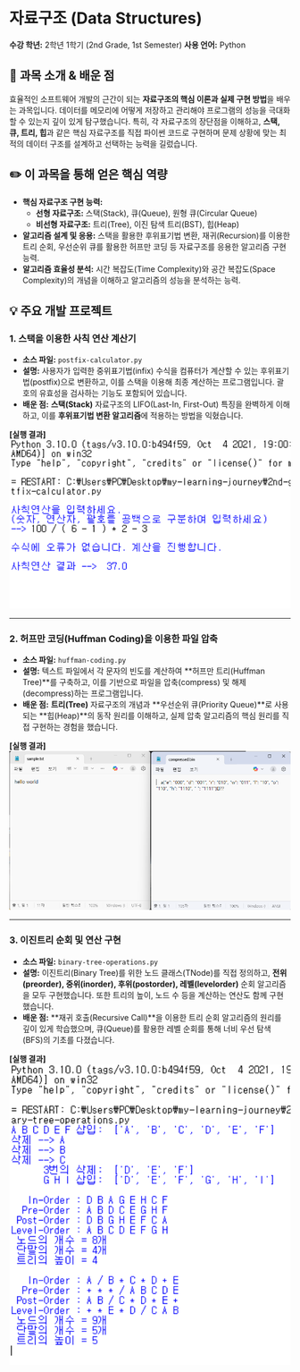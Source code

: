 # 자료구조 (Data Structures)

**수강 학년:** 2학년 1학기 (2nd Grade, 1st Semester)
**사용 언어:** Python

## 📖 과목 소개 & 배운 점

효율적인 소프트웨어 개발의 근간이 되는 **자료구조의 핵심 이론과 실제 구현 방법**을 배우는 과목입니다. 데이터를 메모리에 어떻게 저장하고 관리해야 프로그램의 성능을 극대화할 수 있는지 깊이 있게 탐구했습니다. 특히, 각 자료구조의 장단점을 이해하고, **스택, 큐, 트리, 힙**과 같은 핵심 자료구조를 직접 파이썬 코드로 구현하며 문제 상황에 맞는 최적의 데이터 구조를 설계하고 선택하는 능력을 길렀습니다.

## ✏️ 이 과목을 통해 얻은 핵심 역량

-   **핵심 자료구조 구현 능력:**
    -   **선형 자료구조:** 스택(Stack), 큐(Queue), 원형 큐(Circular Queue)
    -   **비선형 자료구조:** 트리(Tree), 이진 탐색 트리(BST), 힙(Heap)
-   **알고리즘 설계 및 응용:** 스택을 활용한 후위표기법 변환, 재귀(Recursion)를 이용한 트리 순회, 우선순위 큐를 활용한 허프만 코딩 등 자료구조를 응용한 알고리즘 구현 능력.
-   **알고리즘 효율성 분석:** 시간 복잡도(Time Complexity)와 공간 복잡도(Space Complexity)의 개념을 이해하고 알고리즘의 성능을 분석하는 능력.

## 💡 주요 개발 프로젝트

### 1. 스택을 이용한 사칙 연산 계산기
-   **소스 파일:** `postfix-calculator.py`
-   **설명:** 사용자가 입력한 중위표기법(infix) 수식을 컴퓨터가 계산할 수 있는 후위표기법(postfix)으로 변환하고, 이를 스택을 이용해 최종 계산하는 프로그램입니다. 괄호의 유효성을 검사하는 기능도 포함되어 있습니다.
-   **배운 점:** **스택(Stack)** 자료구조의 LIFO(Last-In, First-Out) 특징을 완벽하게 이해하고, 이를 **후위표기법 변환 알고리즘**에 적용하는 방법을 익혔습니다.

**[실행 결과]**
<img src="./postfix-calculator-result.png" alt="사칙 연산 계산기 실행 결과" width="700"/>

---

### 2. 허프만 코딩(Huffman Coding)을 이용한 파일 압축
-   **소스 파일:** `huffman-coding.py`
-   **설명:** 텍스트 파일에서 각 문자의 빈도를 계산하여 **허프만 트리(Huffman Tree)**를 구축하고, 이를 기반으로 파일을 압축(compress) 및 해제(decompress)하는 프로그램입니다.
-   **배운 점:** **트리(Tree)** 자료구조의 개념과 **우선순위 큐(Priority Queue)**로 사용되는 **힙(Heap)**의 동작 원리를 이해하고, 실제 압축 알고리즘의 핵심 원리를 직접 구현하는 경험을 했습니다.

**[실행 결과]**
<img src="./huffman-coding-result.png" alt="허프만 코딩 실행 결과" width="700"/>

---

### 3. 이진트리 순회 및 연산 구현
-   **소스 파일:** `binary-tree-operations.py`
-   **설명:** 이진트리(Binary Tree)를 위한 노드 클래스(TNode)를 직접 정의하고, **전위(preorder), 중위(inorder), 후위(postorder), 레벨(levelorder)** 순회 알고리즘을 모두 구현했습니다. 또한 트리의 높이, 노드 수 등을 계산하는 연산도 함께 구현했습니다.
-   **배운 점:** **재귀 호출(Recursive Call)**을 이용한 트리 순회 알고리즘의 원리를 깊이 있게 학습했으며, 큐(Queue)를 활용한 레벨 순회를 통해 너비 우선 탐색(BFS)의 기초를 다졌습니다.

**[실행 결과]**
<img src="./binary-tree-operations-result.png" alt="이진트리 연산 실행 결과" width="700"/>